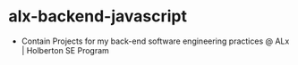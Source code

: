 # alx-backend-javascript
- Contain Projects for my back-end software engineering practices @ ALx | Holberton SE Program
